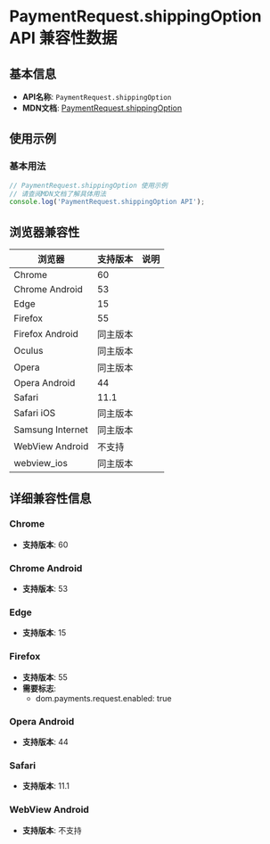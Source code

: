 # PaymentRequest.shippingOption API 兼容性数据

## 基本信息

- **API名称**: `PaymentRequest.shippingOption`
- **MDN文档**: [PaymentRequest.shippingOption](https://developer.mozilla.org/docs/Web/API/PaymentRequest/shippingOption)

## 使用示例

### 基本用法

```javascript
// PaymentRequest.shippingOption 使用示例
// 请查阅MDN文档了解具体用法
console.log('PaymentRequest.shippingOption API');
```

## 浏览器兼容性

| 浏览器 | 支持版本 | 说明 |
|--------|----------|------|
| Chrome | 60 |  |
| Chrome Android | 53 |  |
| Edge | 15 |  |
| Firefox | 55 |  |
| Firefox Android | 同主版本 |  |
| Oculus | 同主版本 |  |
| Opera | 同主版本 |  |
| Opera Android | 44 |  |
| Safari | 11.1 |  |
| Safari iOS | 同主版本 |  |
| Samsung Internet | 同主版本 |  |
| WebView Android | 不支持 |  |
| webview_ios | 同主版本 |  |

## 详细兼容性信息

### Chrome

- **支持版本**: 60

### Chrome Android

- **支持版本**: 53

### Edge

- **支持版本**: 15

### Firefox

- **支持版本**: 55
- **需要标志**: 
  - dom.payments.request.enabled: true

### Opera Android

- **支持版本**: 44

### Safari

- **支持版本**: 11.1

### WebView Android

- **支持版本**: 不支持

